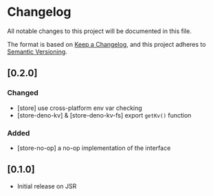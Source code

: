 # Changelog

All notable changes to this project will be documented in this file.

The format is based on [Keep a Changelog](https://keepachangelog.com/en/1.1.0/),
and this project adheres to
[Semantic Versioning](https://semver.org/spec/v2.0.0.html).

## [0.2.0]

### Changed

- [store] use cross-platform env var checking
- [store-deno-kv] & [store-deno-kv-fs] export `getKv()` function

### Added

- [store-no-op] a no-op implementation of the interface

## [0.1.0]

- Initial release on JSR

